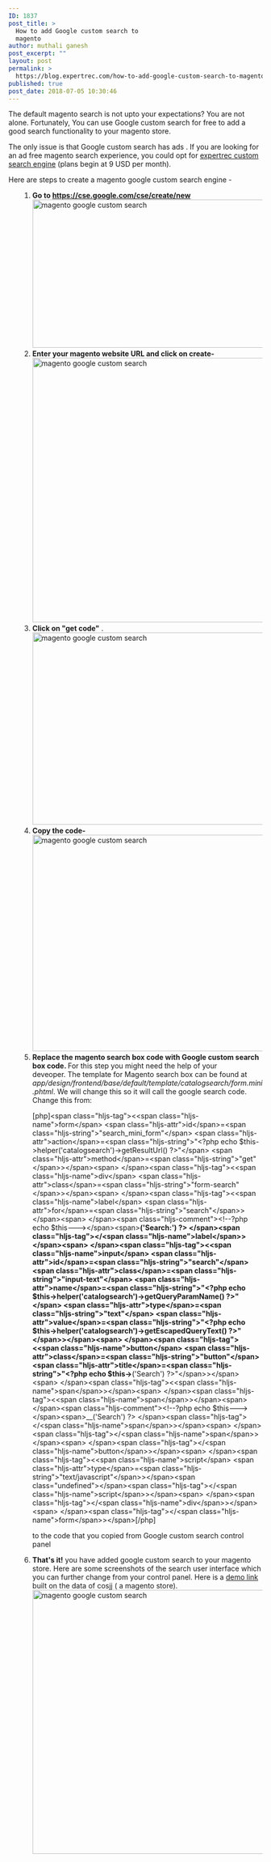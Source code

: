 ```yaml
---
ID: 1837
post_title: >
  How to add Google custom search to
  magento
author: muthali ganesh
post_excerpt: ""
layout: post
permalink: >
  https://blog.expertrec.com/how-to-add-google-custom-search-to-magento/
published: true
post_date: 2018-07-05 10:30:46
---
```

The default magento search is not upto your expectations? You are not alone. Fortunately, You can use Google custom search for free to add a good search functionality to your magento store.

The only issue is that Google custom search has ads . If you are looking for an ad free magento search experience, you could opt for <a href="https://cse.expertrec.com?platform=cse">expertrec custom search engine</a> (plans begin at 9 USD per month).

Here are steps to create a magento google custom search engine -
<ol>
 	<li style="list-style-type: none;">
<ol>
 	<li><strong>Go to <a href="https://cse.google.com/cse/create/new" target="_blank" rel="noopener">https://cse.google.com/cse/create/new</a></strong><img src="https://blog.expertrec.com/wp-content/uploads/2018/07/gcse1.png" alt="magento google custom search" width="627" height="293" class="aligncenter wp-image-1838" /></li>
 	<li><strong>Enter your magento website URL and click on create- </strong><img src="https://blog.expertrec.com/wp-content/uploads/2018/07/gcse2.png" alt="magento google custom search" width="635" height="523" class="aligncenter wp-image-1839" /></li>
 	<li><strong>Click on "get code"</strong> .<img src="https://blog.expertrec.com/wp-content/uploads/2018/07/gcse3.png" alt="magento google custom search" width="662" height="380" class="aligncenter wp-image-1840" /></li>
 	<li><strong>Copy the code-</strong><img src="https://blog.expertrec.com/wp-content/uploads/2018/07/gcse4.png" alt="magento google custom search" width="568" height="428" class="aligncenter wp-image-1841 size-full" /></li>
 	<li><strong>Replace the magento search box code with Google custom search box code. </strong> For this step you might need the help of your deveoper. <span><span><span><span><span><span>The template for Magento search box can be found at <em>app/design/frontend/base/default/template/catalogsearch/form.mini.phtml</em>. We will change this so it will call the google search code. Change this from:</span></span></span></span></span></span>

[php]&lt;span class=&quot;hljs-tag&quot;&gt;&lt;&lt;span class=&quot;hljs-name&quot;&gt;form&lt;/span&gt; &lt;span class=&quot;hljs-attr&quot;&gt;id&lt;/span&gt;=&lt;span class=&quot;hljs-string&quot;&gt;&quot;search_mini_form&quot;&lt;/span&gt; &lt;span class=&quot;hljs-attr&quot;&gt;action&lt;/span&gt;=&lt;span class=&quot;hljs-string&quot;&gt;&quot;&lt;?php echo $this-&gt;helper('catalogsearch')-&gt;getResultUrl() ?&gt;&quot;&lt;/span&gt; &lt;span class=&quot;hljs-attr&quot;&gt;method&lt;/span&gt;=&lt;span class=&quot;hljs-string&quot;&gt;&quot;get&quot;&lt;/span&gt;&gt;&lt;/span&gt;&lt;span&gt; &lt;/span&gt;&lt;span class=&quot;hljs-tag&quot;&gt;&lt;&lt;span class=&quot;hljs-name&quot;&gt;div&lt;/span&gt; &lt;span class=&quot;hljs-attr&quot;&gt;class&lt;/span&gt;=&lt;span class=&quot;hljs-string&quot;&gt;&quot;form-search&quot;&lt;/span&gt;&gt;&lt;/span&gt;&lt;span&gt; &lt;/span&gt;&lt;span class=&quot;hljs-tag&quot;&gt;&lt;&lt;span class=&quot;hljs-name&quot;&gt;label&lt;/span&gt; &lt;span class=&quot;hljs-attr&quot;&gt;for&lt;/span&gt;=&lt;span class=&quot;hljs-string&quot;&gt;&quot;search&quot;&lt;/span&gt;&gt;&lt;/span&gt;&lt;span&gt; &lt;/span&gt;&lt;span class=&quot;hljs-comment&quot;&gt;&lt;!--?php echo $this---&gt;&lt;/span&gt;&lt;span&gt;__('Search:') ?&gt; &lt;/span&gt;&lt;span class=&quot;hljs-tag&quot;&gt;&lt;/&lt;span class=&quot;hljs-name&quot;&gt;label&lt;/span&gt;&gt;&lt;/span&gt;&lt;span&gt; &lt;/span&gt;&lt;span class=&quot;hljs-tag&quot;&gt;&lt;&lt;span class=&quot;hljs-name&quot;&gt;input&lt;/span&gt; &lt;span class=&quot;hljs-attr&quot;&gt;id&lt;/span&gt;=&lt;span class=&quot;hljs-string&quot;&gt;&quot;search&quot;&lt;/span&gt; &lt;span class=&quot;hljs-attr&quot;&gt;class&lt;/span&gt;=&lt;span class=&quot;hljs-string&quot;&gt;&quot;input-text&quot;&lt;/span&gt; &lt;span class=&quot;hljs-attr&quot;&gt;name&lt;/span&gt;=&lt;span class=&quot;hljs-string&quot;&gt;&quot;&lt;?php echo $this-&gt;helper('catalogsearch')-&gt;getQueryParamName() ?&gt;&quot;&lt;/span&gt; &lt;span class=&quot;hljs-attr&quot;&gt;type&lt;/span&gt;=&lt;span class=&quot;hljs-string&quot;&gt;&quot;text&quot;&lt;/span&gt; &lt;span class=&quot;hljs-attr&quot;&gt;value&lt;/span&gt;=&lt;span class=&quot;hljs-string&quot;&gt;&quot;&lt;?php echo $this-&gt;helper('catalogsearch')-&gt;getEscapedQueryText() ?&gt;&quot;&lt;/span&gt;&gt;&lt;/span&gt;&lt;span&gt; &lt;/span&gt;&lt;span class=&quot;hljs-tag&quot;&gt;&lt;&lt;span class=&quot;hljs-name&quot;&gt;button&lt;/span&gt; &lt;span class=&quot;hljs-attr&quot;&gt;class&lt;/span&gt;=&lt;span class=&quot;hljs-string&quot;&gt;&quot;button&quot;&lt;/span&gt; &lt;span class=&quot;hljs-attr&quot;&gt;title&lt;/span&gt;=&lt;span class=&quot;hljs-string&quot;&gt;&quot;&lt;?php echo $this-&gt;__('Search') ?&gt;&quot;&lt;/span&gt;&gt;&lt;/span&gt;&lt;span&gt; &lt;/span&gt;&lt;span class=&quot;hljs-tag&quot;&gt;&lt;&lt;span class=&quot;hljs-name&quot;&gt;span&lt;/span&gt;&gt;&lt;/span&gt;&lt;span&gt; &lt;/span&gt;&lt;span class=&quot;hljs-tag&quot;&gt;&lt;&lt;span class=&quot;hljs-name&quot;&gt;span&lt;/span&gt;&gt;&lt;/span&gt;&lt;span&gt; &lt;/span&gt;&lt;span class=&quot;hljs-comment&quot;&gt;&lt;!--?php echo $this---&gt;&lt;/span&gt;&lt;span&gt;__('Search') ?&gt; &lt;/span&gt;&lt;span class=&quot;hljs-tag&quot;&gt;&lt;/&lt;span class=&quot;hljs-name&quot;&gt;span&lt;/span&gt;&gt;&lt;/span&gt;&lt;span&gt; &lt;/span&gt;&lt;span class=&quot;hljs-tag&quot;&gt;&lt;/&lt;span class=&quot;hljs-name&quot;&gt;span&lt;/span&gt;&gt;&lt;/span&gt;&lt;span&gt; &lt;/span&gt;&lt;span class=&quot;hljs-tag&quot;&gt;&lt;/&lt;span class=&quot;hljs-name&quot;&gt;button&lt;/span&gt;&gt;&lt;/span&gt;&lt;span&gt; &lt;/span&gt;&lt;span class=&quot;hljs-tag&quot;&gt;&lt;&lt;span class=&quot;hljs-name&quot;&gt;script&lt;/span&gt; &lt;span class=&quot;hljs-attr&quot;&gt;type&lt;/span&gt;=&lt;span class=&quot;hljs-string&quot;&gt;&quot;text/javascript&quot;&lt;/span&gt;&gt;&lt;/span&gt;&lt;span class=&quot;undefined&quot;&gt;&lt;/span&gt;&lt;span class=&quot;hljs-tag&quot;&gt;&lt;/&lt;span class=&quot;hljs-name&quot;&gt;script&lt;/span&gt;&gt;&lt;/span&gt;&lt;span&gt; &lt;/span&gt;&lt;span class=&quot;hljs-tag&quot;&gt;&lt;/&lt;span class=&quot;hljs-name&quot;&gt;div&lt;/span&gt;&gt;&lt;/span&gt;&lt;span&gt; &lt;/span&gt;&lt;span class=&quot;hljs-tag&quot;&gt;&lt;/&lt;span class=&quot;hljs-name&quot;&gt;form&lt;/span&gt;&gt;&lt;/span&gt;[/php]

<span><span><span><span>
to the code that you copied from Google custom search control panel</span></span></span></span></li>
 	<li><strong>That's it!</strong> you have added google custom search to your magento store. Here are some screenshots of the search user interface which you can further change from your control panel. Here is a <a href="https://cse.google.com/cse/create/getcode?cx=012278024424817052234%3Aocuhgvaknyy" target="_blank" rel="noopener">demo link</a> built on the data of cosjj ( a magento store).<img src="https://blog.expertrec.com/wp-content/uploads/2018/07/gcse5.png" alt="magento google custom search" width="935" height="522" class="alignnone wp-image-1842 size-full" /></li>
</ol>
</li>
</ol>
&nbsp;

&nbsp;